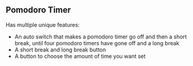 ## Pomodoro Timer
Has multiple unique features:
- An auto switch that makes a pomodoro timer go off and then a short break, until four pomodoro timers have gone off and a long break
- A short break and long break button
- A button to choose the amount of time you want set



